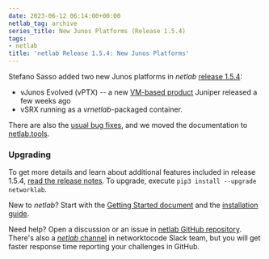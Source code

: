 ```yaml
---
date: 2023-06-12 06:14:00+00:00
netlab_tag: archive
series_title: New Junos Platforms (Release 1.5.4)
tags:
- netlab
title: 'netlab Release 1.5.4: New Junos Platforms'
---
```

Stefano Sasso added two new Junos platforms in _netlab_ [release 1.5.4](https://netlab.tools/release/1.5/#release-1-5-4):

* vJunos Evolved (vPTX) -- a new [VM-based product](https://www.juniper.net/documentation/us/en/software/vJunosEvolved/vJunosEvolved-kvm-deployment-guide/vJunosEvolved-KVM/topics/vJunos-Evolved-architecture.html) Juniper released a few weeks ago
* vSRX running as a *vrnetlab*-packaged container.

There are also the [usual bug fixes](https://netlab.tools/release/1.5/#bug-fixes-in-release-1-5-4), and we moved the documentation to [netlab.tools](https://netlab.tools/).
<!--more-->
### Upgrading

To get more details and learn about additional features included in release 1.5.4, [read the release notes](https://netlab.tools/release/1.5/#release-1-5-4). To upgrade, execute `pip3 install --upgrade networklab`.

New to *netlab*? Start with the [Getting Started document](https://netlab.tools/tutorials/) and the [installation guide](https://netlab.tools/install/).

Need help? Open a discussion or an issue in [netlab GitHub repository](https://github.com/ipspace/netlab). There's also a [*netlab* channel](https://networktocode.slack.com/archives/C022DQHK8BH) in networktocode Slack team, but you will get faster response time reporting your challenges in GitHub.
